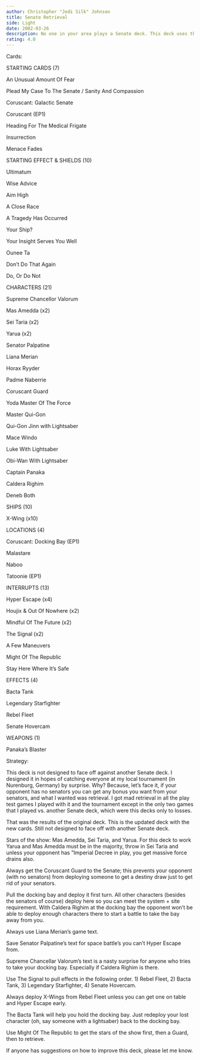 ```yaml
---
author: Christopher "Jedi Silk" Johnson
title: Senate Retrieval
side: Light
date: 2002-03-26
description: No one in your area plays a Senate deck. This deck uses the senate to retrieve big time.
rating: 4.0
---
```

Cards: 

STARTING CARDS (7) 
An Unusual Amount Of Fear
Plead My Case To The Senate / Sanity And Compassion 
Coruscant: Galactic Senate 
Coruscant (EP1) 
Heading For The Medical Frigate 
Insurrection 
Menace Fades

STARTING EFFECT & SHIELDS (10)  
Ultimatum 
Wise Advice 
Aim High 
A Close Race 
A Tragedy Has Occurred 
Your Ship? 
Your Insight Serves You Well 
Ounee Ta 
Don’t Do That Again 
Do, Or Do Not 

CHARACTERS (21) 
Supreme Chancellor Valorum 
Mas Amedda (x2) 
Sei Taria (x2) 
Yarua (x2) 
Senator Palpatine 
Liana Merian 
Horax Ryyder 
Padme Naberrie
Coruscant Guard 
Yoda Master Of The Force 
Master Qui-Gon 
Qui-Gon Jinn with Lightsaber 
Mace Windo 
Luke With Lightsaber 
Obi-Wan With Lightsaber 
Captain Panaka 
Caldera Righim 
Deneb Both 

SHIPS (10) 
X-Wing (x10) 

LOCATIONS (4) 
Coruscant: Docking Bay (EP1) 
Malastare 
Naboo 
Tatoonie (EP1) 

INTERRUPTS (13) 
Hyper Escape (x4) 
Houjix & Out Of Nowhere (x2) 
Mindful Of The Future (x2) 
The Signal (x2)
A Few Maneuvers 
Might Of The Republic 
Stay Here Where It’s Safe 

EFFECTS (4) 
Bacta Tank 
Legendary Starfighter 
Rebel Fleet 
Senate Hovercam

WEAPONS (1) 
Panaka’s Blaster 


Strategy: 

This deck is not designed to face off against another Senate deck. I designed it in hopes of catching everyone at my local tournament (in Nurenburg, Germany) by surprise. Why? Because, let’s face it, if your opponent has no senators you can get any bonus you want from your senators, and what I wanted was retrieval. I got mad retrieval in all the play test games I played with it and the tournament except in the only two games that I played vs. another Senate deck, which were this decks only to losses. 

That was the results of the original deck. This is the updated deck with the new cards. Still not designed to face off with another Senate deck.

Stars of the show: Mas Amedda, Sei Taria, and Yarua. For this deck to work Yarua and Mas Amedda must be in the majority, throw in Sei Taria and unless your opponent has ”Imperial Decree in play, you get massive force drains also. 

Always get the Coruscant Guard to the Senate; this prevents your opponent (with no senators) from deploying someone to get a destiny draw just to get rid of your senators. 

Pull the docking bay and deploy it first turn. All other characters (besides the senators of course) deploy here so you can meet the system + site requirement. With Caldera Righim at the docking bay the opponent won’t be able to deploy enough characters there to start a battle to take the bay away from you. 

Always use Liana Merian’s game text. 

Save Senator Palpatine’s text for space battle’s you can’t Hyper Escape from. 

Supreme Chancellar Valorum’s text is a nasty surprise for anyone who tries to take your docking bay. Especially if Caldera Righim is there. 

Use The Signal to pull effects in the following order. 1) Rebel Fleet, 2) Bacta Tank, 3) Legendary Starfighter, 4) Senate Hovercam. 

Always deploy X-Wings from Rebel Fleet unless you can get one on table and Hyper Escape early. 

The Bacta Tank will help you hold the docking bay. Just redeploy your lost character (oh, say someone with a lightsaber) back to the docking bay.

Use Might Of The Republic to get the stars of the show first, then a Guard, then to retrieve. 

If anyone has suggestions on how to improve this deck, please let me know.

